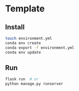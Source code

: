 # Template

## Install
```bash
touch environment.yml
conda env create
conda export -f environment.yml
conda env update
```

## Run
```bash
flask run  # or
python manage.py runserver
```
